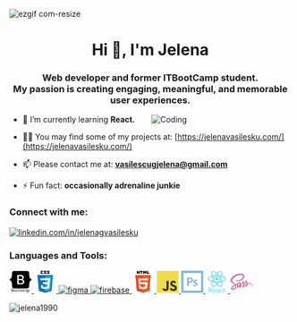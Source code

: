 ![ezgif com-resize](https://user-images.githubusercontent.com/98923955/221057473-65a7dfe1-0dfb-47cb-9e9a-015608f2e9f1.gif)

<h1 align="center">Hi 👋, I'm Jelena</h1>
<h3 align="center">Web developer and former ITBootCamp student.
  <br/> My passion is creating engaging, meaningful, and memorable user experiences.</h3>
<img align="right" alt="Coding" width="250" src="https://media.tenor.com/PP9v7VIs6R4AAAAd/scaler-create-impact.gif"/>

- 🌱 I’m currently learning **React.**

- 👨‍💻 You may find some of my projects at: [https://jelenavasilesku.com/](https://jelenavasilesku.com/)


- 📫 Please contact me at: **vasilescugjelena@gmail.com**

- ⚡ Fun fact: **occasionally adrenaline junkie**

<h3 align="left">Connect with me:</h3>
<p align="left">
<a href="https://linkedin.com/in/https://www.linkedin.com/in/jelenagvasilesku/" target="blank"><img align="center" src="https://raw.githubusercontent.com/rahuldkjain/github-profile-readme-generator/master/src/images/icons/Social/linked-in-alt.svg" alt="linkedin.com/in/jelenagvasilesku" height="30" width="40" /></a>
</p>

<h3 align="left">Languages and Tools:</h3>
<p align="left"> <a href="https://getbootstrap.com" target="_blank" rel="noreferrer"> <img src="https://raw.githubusercontent.com/devicons/devicon/master/icons/bootstrap/bootstrap-plain-wordmark.svg" alt="bootstrap" width="40" height="40"/> </a> <a href="https://www.w3schools.com/css/" target="_blank" rel="noreferrer"> <img src="https://raw.githubusercontent.com/devicons/devicon/master/icons/css3/css3-original-wordmark.svg" alt="css3" width="40" height="40"/> </a> <a href="https://www.figma.com/" target="_blank" rel="noreferrer"> <img src="https://www.vectorlogo.zone/logos/figma/figma-icon.svg" alt="figma" width="40" height="40"/> </a> <a href="https://firebase.google.com/" target="_blank" rel="noreferrer"> <img src="https://www.vectorlogo.zone/logos/firebase/firebase-icon.svg" alt="firebase" width="40" height="40"/> </a> <a href="https://www.w3.org/html/" target="_blank" rel="noreferrer"> <img src="https://raw.githubusercontent.com/devicons/devicon/master/icons/html5/html5-original-wordmark.svg" alt="html5" width="40" height="40"/> </a> <a href="https://developer.mozilla.org/en-US/docs/Web/JavaScript" target="_blank" rel="noreferrer"> <img src="https://raw.githubusercontent.com/devicons/devicon/master/icons/javascript/javascript-original.svg" alt="javascript" width="40" height="40"/> </a> <a href="https://www.photoshop.com/en" target="_blank" rel="noreferrer"> <img src="https://raw.githubusercontent.com/devicons/devicon/master/icons/photoshop/photoshop-line.svg" alt="photoshop" width="40" height="40"/> </a> <a href="https://reactjs.org/" target="_blank" rel="noreferrer"> <img src="https://raw.githubusercontent.com/devicons/devicon/master/icons/react/react-original-wordmark.svg" alt="react" width="40" height="40"/> </a> <a href="https://sass-lang.com" target="_blank" rel="noreferrer"> <img src="https://raw.githubusercontent.com/devicons/devicon/master/icons/sass/sass-original.svg" alt="sass" width="40" height="40"/> </a> </p>

<p><img align="center" src="https://github-readme-stats.vercel.app/api/top-langs?username=jelena1990&show_icons=true&locale=en&layout=compact" alt="jelena1990" /></p>
